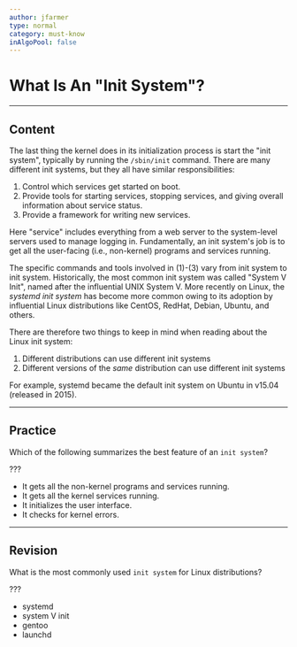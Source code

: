 ```yaml
---
author: jfarmer
type: normal
category: must-know
inAlgoPool: false
---
```


# What Is An "Init System"?


---

## Content

The last thing the kernel does in its initialization process is start the "init system", typically by running the `/sbin/init` command.  There are many different init systems, but they all have similar responsibilities:

1. Control which services get started on boot.
2. Provide tools for starting services, stopping services, and giving overall information about service status.
3. Provide a framework for writing new services.

Here "service" includes everything from a web server to the system-level servers used to manage logging in.  Fundamentally, an init system's job is to get all the user-facing (i.e., non-kernel) programs and services running.

The specific commands and tools involved in (1)-(3) vary from init system to init system.  Historically, the most common init system was called "System V Init", named after the influential UNIX System V.  More recently on Linux, the *systemd init system* has become more common owing to its adoption by influential Linux distributions like CentOS, RedHat, Debian, Ubuntu, and others.

There are therefore two things to keep in mind when reading about the Linux init system:

1. Different distributions can use different init systems
2. Different versions of the *same* distribution can use different init systems

For example, systemd became the default init system on Ubuntu in v15.04 (released in 2015).


---

## Practice

Which of the following summarizes the best feature of an `init system`? 

???

* It gets all the non-kernel programs and services running.
* It gets all the kernel services running.
* It initializes the user interface.
* It checks for kernel errors.


---

## Revision

What is the most commonly used `init system` for Linux distributions? 

???

* systemd
* system V init
* gentoo
* launchd

